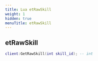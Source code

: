```yaml
---
title: Lua etRawSkill
weight: 1
hidden: true
menuTitle: etRawSkill
---
```

## etRawSkill
```lua
client:GetRawSkill(int skill_id); -- int
```